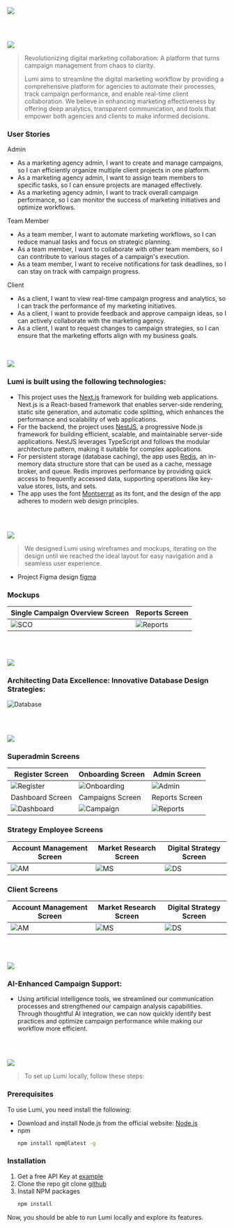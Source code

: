 <img src="./readme/title1.svg"/>

<br><br>

<!-- project philosophy -->
<img src="./readme/title2.svg"/>

> Revolutionizing digital marketing collaboration: A platform that turns campaign management from chaos to clarity.
>
> Lumi aims to streamline the digital marketing workflow by providing a comprehensive platform for agencies to automate their processes, track campaign performance, and enable real-time client collaboration. We believe in enhancing marketing effectiveness by offering deep analytics, transparent communication, and tools that empower both agencies and clients to make informed decisions.

### User Stories
<p>Admin</p>
<ul>
<li>As a marketing agency admin, I want to create and manage campaigns, so I can efficiently organize multiple client projects in one platform.</li>
<li>As a marketing agency admin, I want to assign team members to specific tasks, so I can ensure projects are managed effectively.</li>
<li>As a marketing agency admin, I want to track overall campaign performance, so I can monitor the success of marketing initiatives and optimize workflows.</li>
</ul>
<p>Team Member</p>
<ul>
<li>As a team member, I want to automate marketing workflows, so I can reduce manual tasks and focus on strategic planning.</li>
<li>As a team member, I want to collaborate with other team members, so I can contribute to various stages of a campaign's execution.</li>
<li>As a team member, I want to receive notifications for task deadlines, so I can stay on track with campaign progress.</li>
</ul>
<p>Client</p>
<ul>
<li>As a client, I want to view real-time campaign progress and analytics, so I can track the performance of my marketing initiatives.</li>
<li>As a client, I want to provide feedback and approve campaign ideas, so I can actively collaborate with the marketing agency.</li>
<li>As a client, I want to request changes to campaign strategies, so I can ensure that the marketing efforts align with my business goals.</li>
</ul>
<br><br>
<!-- Tech stack -->
<img src="./readme/title3.svg"/>

###  Lumi is built using the following technologies:

- This project uses the [Next.js](https://nextjs.org/) framework for building web applications. Next.js is a React-based framework that enables server-side rendering, static site generation, and automatic code splitting, which enhances the performance and scalability of web applications.
- For the backend, the project uses [NestJS](https://nestjs.com/), a progressive Node.js framework for building efficient, scalable, and maintainable server-side applications. NestJS leverages TypeScript and follows the modular architecture pattern, making it suitable for complex applications.
- For persistent storage (database caching), the app uses [Redis](https://redis.io/), an in-memory data structure store that can be used as a cache, message broker, and queue. Redis improves performance by providing quick access to frequently accessed data, supporting operations like key-value stores, lists, and sets.
- The app uses the font [Montserrat](https://fonts.google.com/specimen/Montserrat) as its font, and the design of the app adheres to modern web design principles.

<br><br>
<!-- UI UX -->
<img src="./readme/title4.svg"/>


> We designed Lumi using wireframes and mockups, iterating on the design until we reached the ideal layout for easy navigation and a seamless user experience.

- Project Figma design [figma](https://www.figma.com/file/LsuOx5Wnh5YTGSEtrgvz4l/Purrfect-Pals?type=design&node-id=257%3A79&mode=design&t=adzbABt5hbb91ucZ-1)


### Mockups
| Single Campaign Overview Screen | Reports Screen | 
| ---| ---| 
| ![SCO](./readme/screenshots/SingleCampaignOverview.png) | ![Reports](./readme/screenshots/ReportsOverview.png) | 

<br><br>

<!-- Database Design -->
<img src="./readme/title5.svg"/>

###  Architecting Data Excellence: Innovative Database Design Strategies:


![Database](./readme/screenshots/db.jpg) 


<br><br>


<!-- Implementation -->
<img src="./readme/title6.svg"/>

### Superadmin Screens 
| Register Screen  | Onboarding Screen |  Admin Screen |
| ---| ---| ---|
| ![Register](./readme/gifs/login.gif) | ![Onboarding](./readme/gifs/signupcompletion.gif) | ![Admin](./readme/gifs/PlatformManager.gif) |
| Dashboard Screen  | Campaigns Screen | Reports Screen |
| ![Dashboard](./readme/gifs/Dashboard.gif) | ![Campaign](./readme/gifs/Campaigns.gif) | ![Reports](./readme/gifs/Reports.gif) |

### Strategy Employee Screens 
| Account Management Screen  | Market Research Screen |  Digital Strategy Screen |
| ---| ---| ---|
| ![AM](./readme/gifs/Strategy-AccountManagement.gif) | ![MS](./readme/gifs/Strategy-MarketResearch.gif) | ![DS](./readme/gifs/Strategy-DigitalStrategy.gif) |

### Client Screens 
| Account Management Screen  | Market Research Screen |  Digital Strategy Screen |
| ---| ---| ---|
| ![AM](./readme/gifs/Client-AccountManagement.gif) | ![MS](./readme/gifs/Client-MarketResearch.gif) | ![DS](./readme/gifs/Client-DigitalStrategy.gif) |

<br><br>


<!-- Prompt Engineering -->
<img src="./readme/title7.svg"/>

###  AI-Enhanced Campaign Support:

- Using artificial intelligence tools, we streamlined our communication processes and strengthened our campaign analysis capabilities. Through thoughtful AI integration, we can now quickly identify best practices and optimize campaign performance while making our workflow more efficient.

<br><br>

<!-- How to run -->
<img src="./readme/title10.svg"/>

> To set up Lumi locally, follow these steps:

### Prerequisites

To use Lumi, you need install the following: 
* Download and install Node.js from the official website: [Node.js](https://nodejs.org/en/download)
* npm
  ```sh
  npm install npm@latest -g
  ```

### Installation

1. Get a free API Key at [example](https://example.com)
2. Clone the repo
   git clone [github](https://github.com/Alexandra-Shbaro/Lumi.git)
3. Install NPM packages
   ```sh
   npm install
   ```

Now, you should be able to run Lumi locally and explore its features.
